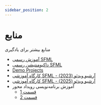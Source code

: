 ```yaml
---
sidebar_position: 2
---
```


# منابع

منابع بیشتر برای یادگیری

- [آموزش رسمی SFML](https://www.sfml-dev.org/tutorials/2.6/)
- [داکیومنتیشن رسمی SFML](https://www.sfml-dev.org/documentation/2.6.1/)
- [Demo Projects](https://github.com/AP-ECE-UT/Game-Material/tree/main/Libraries/SFML/Demo)
- [کارگاه آموزشی SFML - آرشیو ویدئو (2023)](https://www.aparat.com/v/HKoV9)
- [کارگاه آموزشی SFML - آرشیو ویدئو (2025)](https://drive.google.com/drive/folders/14uBCDQ-QU2pwyaAyhUCyisjNFd958Kc3?usp=sharing)
- آموزش برنامه‌نویسی رویداد محور
  - [قسمت 1](https://www.aparat.com/v/z38qrm5)
  - [قسمت 2](https://www.aparat.com/v/a59964c)

